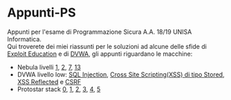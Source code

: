 # Appunti-PS
Appunti per l'esame di Programmazione Sicura A.A. 18/19 UNISA Informatica.  
Qui troverete dei miei riassunti per le soluzioni ad alcune delle sfide di [Exploit Education](http://exploit.education/) e di [DVWA](http://www.dvwa.co.uk/), gli appunti riguardano le macchine:
- Nebula livelli [1](https://github.com/CiccioTecchio/Appunti-PS/blob/master/iniezione%20locale/Nebula-lvl1.md), [2](https://github.com/CiccioTecchio/Appunti-PS/blob/master/iniezione%20locale/Nebula-lvl2.md), [7](https://github.com/CiccioTecchio/Appunti-PS/blob/master/iniezione%20remota/Nebula-lvl7.md), [13](https://github.com/CiccioTecchio/Appunti-PS/blob/master/iniezione%20locale/Nebula-lvl13.md)
- DVWA livello low: [SQL Injection](https://github.com/CiccioTecchio/Appunti-PS/blob/master/iniezione%20remota/DVWA-SQL_Injection.md), [Cross Site Scripting(XSS) di tipo Stored](https://github.com/CiccioTecchio/Appunti-PS/blob/master/iniezione%20remota/DVWA-XSS_Stored.md), [XSS Reflected](https://github.com/CiccioTecchio/Appunti-PS/blob/master/iniezione%20remota/DVWA-XSS_Reflected.md) e [CSRF](https://github.com/CiccioTecchio/Appunti-PS/blob/master/iniezione%20remota/DVWA-CSRF.md)
- Protostar stack [0](https://github.com/CiccioTecchio/Appunti-PS/blob/master/corruzione%20della%20memoria/Protostar-stk0.md), [1](https://github.com/CiccioTecchio/Appunti-PS/blob/master/corruzione%20della%20memoria/Protostar-stk1.md), [2](https://github.com/CiccioTecchio/Appunti-PS/blob/master/corruzione%20della%20memoria/Protostar-stk2.md), [3](https://github.com/CiccioTecchio/Appunti-PS/blob/master/corruzione%20della%20memoria/Protostar-stk3.md), [4](https://github.com/CiccioTecchio/Appunti-PS/blob/master/corruzione%20della%20memoria/Protostar-stk4.md), [5](https://github.com/CiccioTecchio/Appunti-PS/blob/master/corruzione%20della%20memoria/Protostar-stk5.md)

